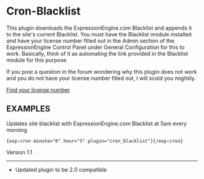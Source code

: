 # Cron-Blacklist

This plugin downloads the ExpressionEngine.com Blacklist and appends it to the site's
current Blacklist. You must have the Blacklist module installed *and* have your
license number filled out in the Admin section of the ExpressionEngine Control
Panel under General Configuration for this to work. Basically, think of it as
automating the link provided in the Blacklist module for this purpose.

If you post a question in the forum wondering why this plugin does not work
and you do not have your license number filled out, I will scold you mightily.

[Find your license number](http://expressionengine.com/knowledge_base/article/my_expressionengine_license_number/)

## EXAMPLES

Updates site blacklist with ExpressionEngine.com Blacklist at 5am every morning

    {exp:cron minute="0" hour="5" plugin="cron_blacklist"}{/exp:cron}

Version 1.1
******************
- Updated plugin to be 2.0 compatible


